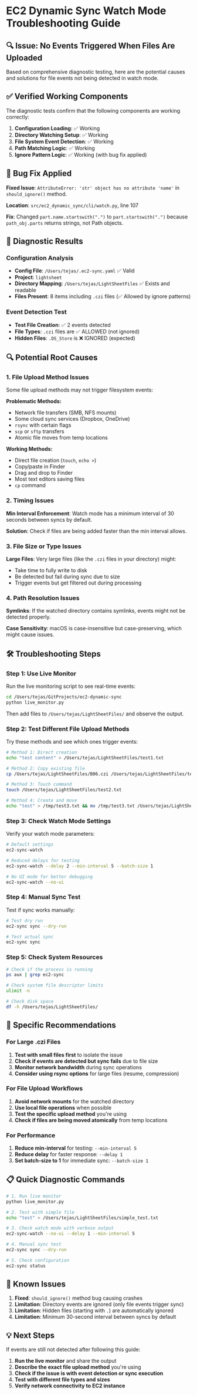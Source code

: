 # EC2 Dynamic Sync Watch Mode Troubleshooting Guide

## 🔍 Issue: No Events Triggered When Files Are Uploaded

Based on comprehensive diagnostic testing, here are the potential causes and solutions for file events not being detected in watch mode.

## ✅ Verified Working Components

The diagnostic tests confirm that the following components are working correctly:

1. **Configuration Loading**: ✅ Working
2. **Directory Watching Setup**: ✅ Working  
3. **File System Event Detection**: ✅ Working
4. **Path Matching Logic**: ✅ Working
5. **Ignore Pattern Logic**: ✅ Working (with bug fix applied)

## 🔧 Bug Fix Applied

**Fixed Issue**: `AttributeError: 'str' object has no attribute 'name'` in `should_ignore()` method.

**Location**: `src/ec2_dynamic_sync/cli/watch.py`, line 107

**Fix**: Changed `part.name.startswith(".")` to `part.startswith(".")` because `path_obj.parts` returns strings, not Path objects.

## 🧪 Diagnostic Results

### Configuration Analysis
- **Config File**: `/Users/tejas/.ec2-sync.yaml` ✅ Valid
- **Project**: `lightsheet` 
- **Directory Mapping**: `/Users/tejas/LightSheetFiles` ✅ Exists and readable
- **Files Present**: 8 items including `.czi` files (✅ Allowed by ignore patterns)

### Event Detection Test
- **Test File Creation**: ✅ 2 events detected
- **File Types**: `.czi` files are ✅ ALLOWED (not ignored)
- **Hidden Files**: `.DS_Store` is ❌ IGNORED (expected)

## 🔍 Potential Root Causes

### 1. **File Upload Method Issues**

Some file upload methods may not trigger filesystem events:

**Problematic Methods:**
- Network file transfers (SMB, NFS mounts)
- Some cloud sync services (Dropbox, OneDrive)
- `rsync` with certain flags
- `scp` or `sftp` transfers
- Atomic file moves from temp locations

**Working Methods:**
- Direct file creation (`touch`, `echo >`)
- Copy/paste in Finder
- Drag and drop to Finder
- Most text editors saving files
- `cp` command

### 2. **Timing Issues**

**Min Interval Enforcement**: Watch mode has a minimum interval of 30 seconds between syncs by default.

**Solution**: Check if files are being added faster than the min interval allows.

### 3. **File Size or Type Issues**

**Large Files**: Very large files (like the `.czi` files in your directory) might:
- Take time to fully write to disk
- Be detected but fail during sync due to size
- Trigger events but get filtered out during processing

### 4. **Path Resolution Issues**

**Symlinks**: If the watched directory contains symlinks, events might not be detected properly.

**Case Sensitivity**: macOS is case-insensitive but case-preserving, which might cause issues.

## 🛠️ Troubleshooting Steps

### Step 1: Use Live Monitor
Run the live monitoring script to see real-time events:

```bash
cd /Users/tejas/GitProjects/ec2-dynamic-sync
python live_monitor.py
```

Then add files to `/Users/tejas/LightSheetFiles/` and observe the output.

### Step 2: Test Different File Upload Methods

Try these methods and see which ones trigger events:

```bash
# Method 1: Direct creation
echo "test content" > /Users/tejas/LightSheetFiles/test1.txt

# Method 2: Copy existing file
cp /Users/tejas/LightSheetFiles/B06.czi /Users/tejas/LightSheetFiles/test_copy.czi

# Method 3: Touch command
touch /Users/tejas/LightSheetFiles/test2.txt

# Method 4: Create and move
echo "test" > /tmp/test3.txt && mv /tmp/test3.txt /Users/tejas/LightSheetFiles/
```

### Step 3: Check Watch Mode Settings

Verify your watch mode parameters:

```bash
# Default settings
ec2-sync-watch

# Reduced delays for testing
ec2-sync-watch --delay 2 --min-interval 5 --batch-size 1

# No UI mode for better debugging
ec2-sync-watch --no-ui
```

### Step 4: Manual Sync Test

Test if sync works manually:

```bash
# Test dry run
ec2-sync sync --dry-run

# Test actual sync
ec2-sync sync
```

### Step 5: Check System Resources

```bash
# Check if the process is running
ps aux | grep ec2-sync

# Check system file descriptor limits
ulimit -n

# Check disk space
df -h /Users/tejas/LightSheetFiles/
```

## 🎯 Specific Recommendations

### For Large .czi Files

1. **Test with small files first** to isolate the issue
2. **Check if events are detected but sync fails** due to file size
3. **Monitor network bandwidth** during sync operations
4. **Consider using rsync options** for large files (resume, compression)

### For File Upload Workflows

1. **Avoid network mounts** for the watched directory
2. **Use local file operations** when possible
3. **Test the specific upload method** you're using
4. **Check if files are being moved atomically** from temp locations

### For Performance

1. **Reduce min-interval** for testing: `--min-interval 5`
2. **Reduce delay** for faster response: `--delay 1`
3. **Set batch-size to 1** for immediate sync: `--batch-size 1`

## 📋 Quick Diagnostic Commands

```bash
# 1. Run live monitor
python live_monitor.py

# 2. Test with simple file
echo "test" > /Users/tejas/LightSheetFiles/simple_test.txt

# 3. Check watch mode with verbose output
ec2-sync-watch --no-ui --delay 1 --min-interval 5

# 4. Manual sync test
ec2-sync sync --dry-run

# 5. Check configuration
ec2-sync status
```

## 🚨 Known Issues

1. **Fixed**: `should_ignore()` method bug causing crashes
2. **Limitation**: Directory events are ignored (only file events trigger sync)
3. **Limitation**: Hidden files (starting with `.`) are automatically ignored
4. **Limitation**: Minimum 30-second interval between syncs by default

## 💡 Next Steps

If events are still not detected after following this guide:

1. **Run the live monitor** and share the output
2. **Describe the exact file upload method** you're using
3. **Check if the issue is with event detection or sync execution**
4. **Test with different file types and sizes**
5. **Verify network connectivity to EC2 instance**
